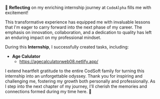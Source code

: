 🌟 **Reflecting** on my enriching internship journey at `CodeAlpha` fills me with excitement!

This transformative experience has equipped me with invaluable lessons that I'm eager to carry forward into the next phase of my career. The emphasis on innovation, collaboration, and a dedication to quality has left an enduring impact on my professional mindset.

During this **Internship**, I successfully created tasks, including:

- **Age Calulator**
   - https://agecalculatorweb08.netlify.app/


I extend heartfelt gratitude to the entire CodSoft family for turning this internship into an unforgettable odyssey. Thank you for inspiring and challenging me, fostering my growth both personally and professionally. As I step into the next chapter of my journey, I'll cherish the memories and connections formed during my time here. 🚀
